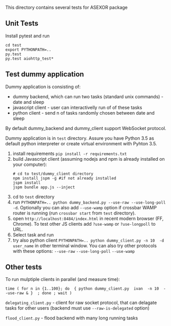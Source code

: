 This directory contains several tests for ASEXOR package

Unit Tests
----------

Install pytest and run
```
cd test
export PYTHONPATH=.. 
py.test
py.test aiohttp_test*
```

Test dummy application
-------------------------------------------------------------------------------
Dummy application is consisting of:
- dummy backend, which can run two tasks (standard unix commands) - date and sleep
- javascript client -  user can interactivelly run of of these tasks
- python client - send n of tasks randomly chosen between date and sleep

By default dummy_backend and dummy_client support WebSocket protocol.
 
Dummy application is in `test` directory. 
Assure you have Python 3.5 as default python interpreter or create virtual environment with Pyhton 3.5.

1. install requirements `pip install -r requirements.txt`
2. build  Javascript client (assuming nodejs and npm is already installed on your computer):
   ```
   # cd to test/dummy_client directory
   npm install jspm -g #if not already installed
   jspm install
   jspm bundle app.js --inject
   ```
3. cd to `test` directory
4. run `PYTHONPATH=.. python dummy_backend.py --use-raw --use-long-poll -d`. 
    Optionally you can also add `--use-wamp` option if crossbar WAMP router is running (run `crossbar start` from
    `test` directory).
5. open `http://localhost:8484/index.html` in recent modern browser (FF, Chrome).
   To test other JS clients add `?use-wamp` or `?use-longpoll` to URL.
6. Select task and run 
7. try also python client `PYTHONPATH=.. python dummy_client.py -n 10  -d user_name` in other terminal window.
   You can also try other protocols with these options: `--use-raw` `--use-long-poll` `--use-wamp`
   

Other tests
-----------
To run mulptiple clients in parallel (and measure time):
```
time ( for n in {1..100}; do  { python dummy_client.py  ivan  -n 10  --use-raw & }  ; done ; wait )
```

`delegating_client.py` - client for raw socket protocol, that can delagate tasks for other users (backend must use `--raw-is-delegated` option)

`flood_client.py` - flood backend with many long running tasks